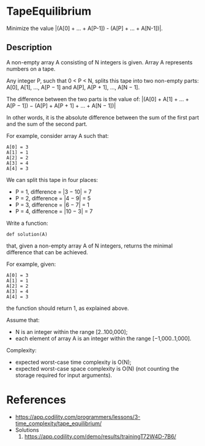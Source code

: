 # TapeEquilibrium

Minimize the value |(A[0] + ... + A[P-1]) - (A[P] + ... + A[N-1])|.



## Description

A non-empty array A consisting of N integers is given. Array A represents numbers on a tape.

Any integer P, such that 0 < P < N, splits this tape into two non-empty parts: A[0], A[1], ..., A[P − 1] and A[P], A[P + 1], ..., A[N − 1].

The difference between the two parts is the value of: |(A[0] + A[1] + ... + A[P − 1]) − (A[P] + A[P + 1] + ... + A[N − 1])|

In other words, it is the absolute difference between the sum of the first part and the sum of the second part.

For example, consider array A such that:

    A[0] = 3
    A[1] = 1
    A[2] = 2
    A[3] = 4
    A[4] = 3

We can split this tape in four places:

- P = 1, difference = |3 − 10| = 7 
- P = 2, difference = |4 − 9| = 5 
- P = 3, difference = |6 − 7| = 1 
- P = 4, difference = |10 − 3| = 7 

Write a function:

    def solution(A)

that, given a non-empty array A of N integers, returns the minimal difference that can be achieved.

For example, given:

    A[0] = 3
    A[1] = 1
    A[2] = 2
    A[3] = 4
    A[4] = 3

the function should return 1, as explained above.

Assume that:

- N is an integer within the range [2..100,000];
- each element of array A is an integer within the range [−1,000..1,000].

Complexity:

- expected worst-case time complexity is O(N);
- expected worst-case space complexity is O(N) (not counting the storage required for input arguments).


# References

- https://app.codility.com/programmers/lessons/3-time_complexity/tape_equilibrium/
- Solutions
  1. https://app.codility.com/demo/results/trainingT72W4D-7B6/